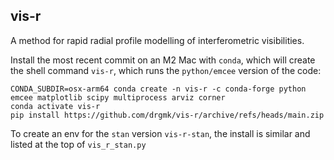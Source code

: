 vis-r
-----

A method for rapid radial profile modelling of interferometric visibilities.

Install the most recent commit on an M2 Mac with `conda`, which will create the shell command `vis-r`, which runs the `python/emcee` version of the code:
```shell
CONDA_SUBDIR=osx-arm64 conda create -n vis-r -c conda-forge python emcee matplotlib scipy multiprocess arviz corner
conda activate vis-r
pip install https://github.com/drgmk/vis-r/archive/refs/heads/main.zip
```

To create an env for the `stan` version `vis-r-stan`, the install is similar and listed at the top of `vis_r_stan.py`